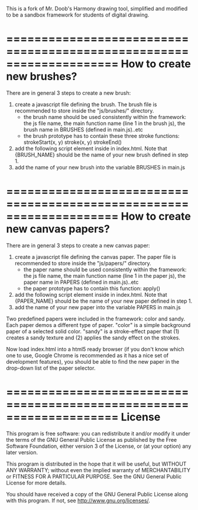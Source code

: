 This is a fork of Mr. Doob's Harmony drawing tool, simplified
and modified to be a sandbox framework for students of digital
drawing.


====================================================================
How to create new brushes?
====================================================================
There are in general 3 steps to create a new brush:
1. create a javascript file defining the brush. The brush file is
   recommended to store inside the "js/brushes/" directory.
   - the brush name should be used consistently within the framework:
     the js file name, the main function name (line 1 in the brush js),
     the brush name in BRUSHES (defined in main.js)..etc
   - the brush prototype has to contain these three stroke functions:
        strokeStart(x, y)
        stroke(x, y)
        strokeEnd()
2. add the following script element inside <body> in index.html. Note
   that {BRUSH_NAME} should be the name of your new brush defined in
   step 1.
   <script type="text/javascript" src="js/brushes/{BRUSH_NAME}.js"></script>
3. add the name of your new brush into the variable BRUSHES in main.js


====================================================================
How to create new canvas papers?
====================================================================
There are in general 3 steps to create a new canvas paper:
1. create a javascript file defining the canvas paper. The paper file is
   recommended to store inside the "js/papers/" directory.
   - the paper name should be used consistently within the framework:
     the js file name, the main function name (line 1 in the paper js),
     the paper name in PAPERS (defined in main.js)..etc
   - the paper prototype has to contain this function:
        apply()
2. add the following script element inside <body> in index.html. Note
   that {PAPER_NAME} should be the name of your new paper defined in
   step 1.
   <script type="text/javascript" src="js/papers/{PAPER_NAME}.js"></script>
3. add the name of your new paper into the variable PAPERS in main.js

Two predefined papers were included in the framework: color and sandy.
Each paper demos a different type of paper. "color" is a simple background
paper of a selected solid color. "sandy" is a stroke-effect paper that (1)
creates a sandy texture and (2) applies the sandy effect on the strokes.



Now load index.html into a html5 ready browser (if you don't know which
one to use, Google Chrome is recommended as it has a nice set of development
features), you should be able to find the new paper in the drop-down list
of the paper selector.



====================================================================
License
====================================================================
This program is free software: you can redistribute it and/or modify
it under the terms of the GNU General Public License as published by
the Free Software Foundation, either version 3 of the License, or
(at your option) any later version.

This program is distributed in the hope that it will be useful,
but WITHOUT ANY WARRANTY; without even the implied warranty of
MERCHANTABILITY or FITNESS FOR A PARTICULAR PURPOSE.  See the
GNU General Public License for more details.

You should have received a copy of the GNU General Public License
along with this program.  If not, see <http://www.gnu.org/licenses/>.
